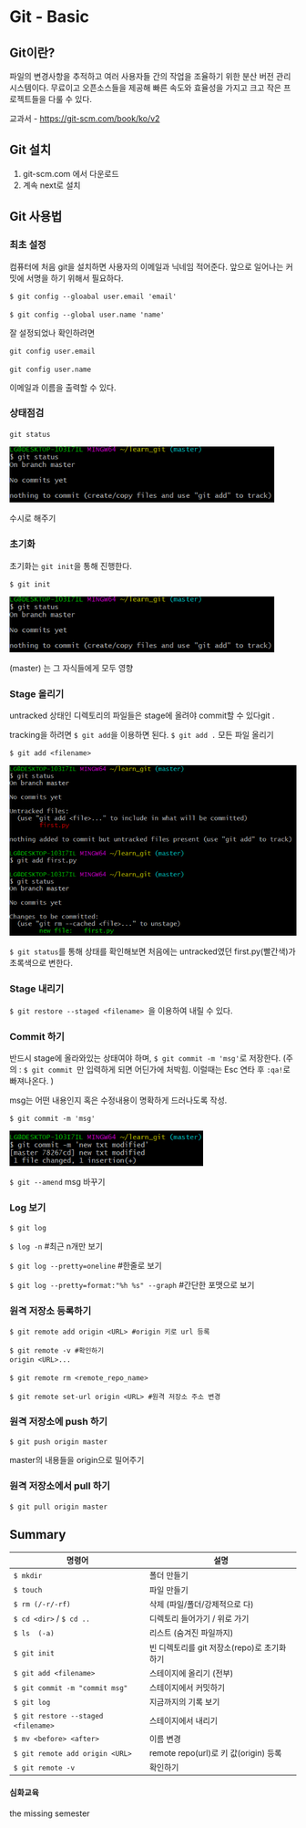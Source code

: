 # Git - Basic

## Git이란?

파일의 변경사항을 추적하고 여러 사용자들 간의 작업을 조율하기 위한 분산 버전 관리 시스템이다. 무료이고 오픈소스들을 제공해 빠른 속도와 효율성을 가지고 크고 작은 프로젝트들을 다룰 수 있다. 

교과서 - https://git-scm.com/book/ko/v2



## Git 설치

1. git-scm.com 에서 다운로드
2. 계속 next로 설치



## Git 사용법



### 최초 설정

컴퓨터에 처음 git을 설치하면 사용자의 이메일과 닉네임 적어준다. 앞으로 일어나는 커밋에 서명을 하기 위해서 필요하다.

```
$ git config --gloabal user.email 'email'

$ git config --global user.name 'name'
```

잘 설정되었나 확인하려면

```
git config user.email

git config user.name
```

이메일과 이름을 출력할 수 있다. 



### 상태점검

`git status`

<img src="basic.assets/image-20201222165058452.png" alt="image-20201222165058452" style="zoom:80%;" />

수시로 해주기



### 초기화

초기화는 `git init`을 통해 진행한다.

```
$ git init
```

<img src="basic.assets/image-20201222165058452.png" alt="image-20201222165058452" style="zoom:80%;" />

(master) 는 그 자식들에게 모두 영향



### Stage 올리기

untracked 상태인 디렉토리의 파일들은 stage에 올려야 commit할 수 있다git .

tracking을 하려면 `$ git add`을 이용하면 된다. `$ git add .` 모든 파일 올리기

```
$ git add <filename>
```

<img src="basic.assets/image-20201222173749932.png" alt="image-20201222173749932" style="zoom:80%;" />

`$ git status`를 통해 상태를 확인해보면 처음에는 untracked였던 first.py(빨간색)가 초록색으로 변한다.



### Stage 내리기

`$ git restore --staged <filename> `을 이용하여 내릴 수 있다.



### Commit 하기

반드시 stage에 올라와있는 상태여야 하며, `$ git commit -m 'msg'`로 저장한다. (주의 : `$ git commit `만 입력하게 되면 어딘가에 처박힘. 이럴때는 Esc 연타 후 `:qa!`로 빠져나온다. )

msg는 어떤 내용인지 혹은 수정내용이 명확하게 드러나도록 작성.

``` 
$ git commit -m 'msg'
```

<img src="basic.assets/image-20201222180520170.png" alt="image-20201222180520170" style="zoom:80%;" />

`$ git --amend` msg 바꾸기

### Log 보기

```
$ git log
```

`$ log -n`  #최근 n개만 보기

`$ git log --pretty=oneline` #한줄로 보기

`$ git log --pretty=format:"%h %s" --graph` #간단한 포맷으로 보기



### 원격 저장소 등록하기

```
$ git remote add origin <URL> #origin 키로 url 등록

$ git remote -v #확인하기
origin <URL>...

$ git remote rm <remote_repo_name>

$ git remote set-url origin <URL> #원격 저장소 주소 변경
```



### 원격 저장소에 push 하기

```$ git push origin master #origin을 master에 밀기
$ git push origin master 
```

master의 내용들을 origin으로 밀어주기



### 원격 저장소에서 pull 하기

```
$ git pull origin master
```





## Summary

| 명령어                              | 설명                                        |
| ----------------------------------- | ------------------------------------------- |
| `$ mkdir`                           | 폴더 만들기                                 |
| `$ touch`                           | 파일 만들기                                 |
| `$ rm (/-r/-rf)`                    | 삭제 (파일/폴더/강제적으로 다)              |
| `$ cd <dir>` / `$ cd ..`            | 디렉토리 들어가기 / 위로 가기               |
| `$ ls  (-a)`                        | 리스트 (숨겨진 파일까지)                    |
| `$ git init`                        | 빈 디렉토리를 git 저장소(repo)로 초기화하기 |
| `$ git add <filename> `             | 스테이지에 올리기 (전부)                    |
| `$ git commit -m "commit msg"`      | 스테이지에서 커밋하기                       |
| `$ git log`                         | 지금까지의 기록 보기                        |
| `$ git restore --staged <filename>` | 스테이지에서 내리기                         |
| `$ mv <before> <after>`             | 이름 변경                                   |
| `$ git remote add origin <URL>`     | remote repo(url)로 키 값(origin) 등록       |
| `$ git remote -v`                   | 확인하기                                    |





#### 심화교육

the missing semester

